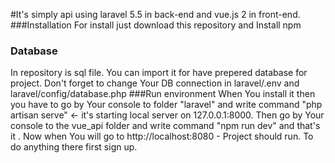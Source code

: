 #It's simply api using laravel 5.5 in back-end and vue.js 2 in front-end.
###Installation
 For install just download this repository and Install npm
 ### Database
 In repository is sql file. You can import it  for have prepered database for project.
 Don't forget to change Your DB connection in laravel/.env and laravel/config/database.php
###Run environment
When You install it then you have to go by Your console to folder "laravel" and write command "php artisan serve" <- it's starting local server on 127.0.0.1:8000.
Then go by Your console to the vue_api folder and write command "npm run dev" and that's it . 
Now when You will go to http://localhost:8080 - Project should run. To do anything there first sign up.